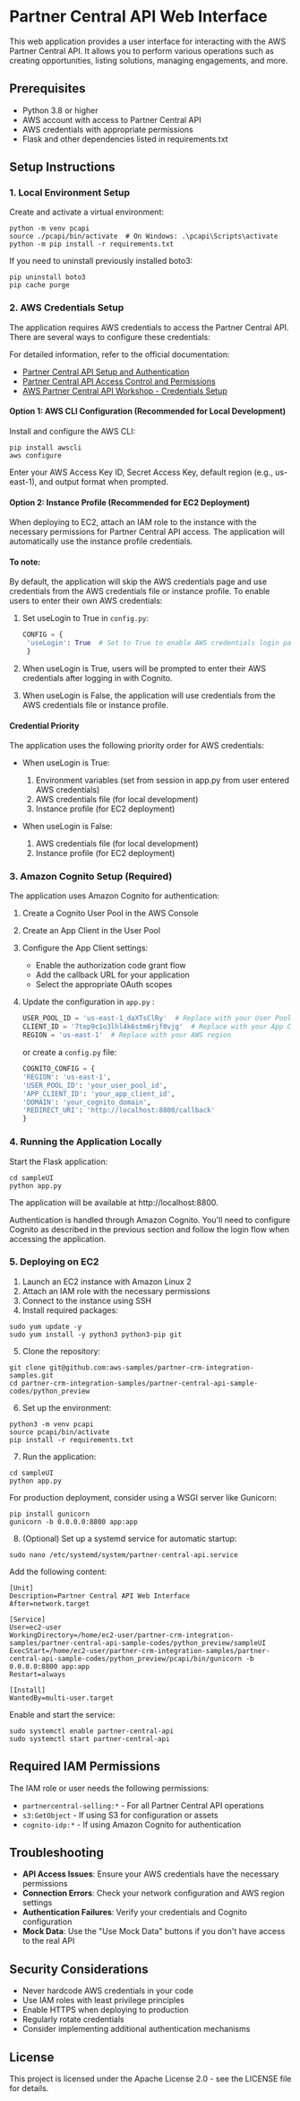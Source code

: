 # Partner Central API Web Interface

This web application provides a user interface for interacting with the AWS Partner Central API. It allows you to perform various operations such as creating opportunities, listing solutions, managing engagements, and more.

## Prerequisites

- Python 3.8 or higher
- AWS account with access to Partner Central API
- AWS credentials with appropriate permissions
- Flask and other dependencies listed in requirements.txt

## Setup Instructions

### 1. Local Environment Setup

Create and activate a virtual environment:

```shell
python -m venv pcapi
source ./pcapi/bin/activate  # On Windows: .\pcapi\Scripts\activate
python -m pip install -r requirements.txt
```

If you need to uninstall previously installed boto3:
```shell
pip uninstall boto3
pip cache purge
```

### 2. AWS Credentials Setup

The application requires AWS credentials to access the Partner Central API. There are several ways to configure these credentials:

For detailed information, refer to the official documentation:
- [Partner Central API Setup and Authentication](https://docs.aws.amazon.com/partner-central/latest/APIReference/setup-authentication.html)
- [Partner Central API Access Control and Permissions](https://docs.aws.amazon.com/partner-central/latest/APIReference/access-control.html)
- [AWS Partner Central API Workshop - Credentials Setup](https://catalog.workshops.aws/partner-central-api/en-US/prerequisites/aws-account)

#### Option 1: AWS CLI Configuration (Recommended for Local Development)

Install and configure the AWS CLI:
```shell
pip install awscli
aws configure
```

Enter your AWS Access Key ID, Secret Access Key, default region (e.g., us-east-1), and output format when prompted.

#### Option 2: Instance Profile (Recommended for EC2 Deployment)

When deploying to EC2, attach an IAM role to the instance with the necessary permissions for Partner Central API access. The application will automatically use the instance profile credentials.

#### To note: 
By default, the application will skip the AWS credentials page and use credentials from the AWS credentials file or instance profile. To enable users to enter their own AWS credentials:
1. Set useLogin to True in `config.py`:
   ```python
   CONFIG = {
    'useLogin': True  # Set to True to enable AWS credentials login page, False to skip it
    }
    ```
2. When useLogin is True, users will be prompted to enter their AWS credentials after logging in with Cognito.

3. When useLogin is False, the application will use credentials from the AWS credentials file or instance profile.

#### Credential Priority
The application uses the following priority order for AWS credentials:

- When useLogin is True:

    1. Environment variables (set from session in app.py from user entered AWS credentials)
    2. AWS credentials file (for local development)
    3. Instance profile (for EC2 deployment)

- When useLogin is False:

    1. AWS credentials file (for local development)
    2. Instance profile (for EC2 deployment)


### 3. Amazon Cognito Setup (Required)

The application uses Amazon Cognito for authentication:

1. Create a Cognito User Pool in the AWS Console
2. Create an App Client in the User Pool
3. Configure the App Client settings:
   - Enable the authorization code grant flow
   - Add the callback URL for your application
   - Select the appropriate OAuth scopes

4. Update the configuration in `app.py` :
   ```python
   USER_POOL_ID = 'us-east-1_daXTsClRy'  # Replace with your User Pool ID
   CLIENT_ID = '7tep9c1o3lhl4k6stm6rjf0vjg'  # Replace with your App Client ID
   REGION = 'us-east-1'  # Replace with your AWS region
    ```
   or create a `config.py` file:
    ```python
    COGNITO_CONFIG = {
    'REGION': 'us-east-1',
    'USER_POOL_ID': 'your_user_pool_id',
    'APP_CLIENT_ID': 'your_app_client_id',
    'DOMAIN': 'your_cognito_domain',
    'REDIRECT_URI': 'http://localhost:8800/callback'
    }
    ```

### 4. Running the Application Locally

Start the Flask application:
```shell
cd sampleUI
python app.py
```

The application will be available at http://localhost:8800. 

Authentication is handled through Amazon Cognito. You'll need to configure Cognito as described in the previous section and follow the login flow when accessing the application.

### 5. Deploying on EC2

1. Launch an EC2 instance with Amazon Linux 2
2. Attach an IAM role with the necessary permissions
3. Connect to the instance using SSH
4. Install required packages:
```shell
sudo yum update -y
sudo yum install -y python3 python3-pip git
```

5. Clone the repository:
```shell
git clone git@github.com:aws-samples/partner-crm-integration-samples.git
cd partner-crm-integration-samples/partner-central-api-sample-codes/python_preview
```

6. Set up the environment:
```shell
python3 -m venv pcapi
source pcapi/bin/activate
pip install -r requirements.txt
```

7. Run the application:
```shell
cd sampleUI
python app.py
```

For production deployment, consider using a WSGI server like Gunicorn:
```shell
pip install gunicorn
gunicorn -b 0.0.0.0:8800 app:app
```

8. (Optional) Set up a systemd service for automatic startup:
```shell
sudo nano /etc/systemd/system/partner-central-api.service
```

Add the following content:
```
[Unit]
Description=Partner Central API Web Interface
After=network.target

[Service]
User=ec2-user
WorkingDirectory=/home/ec2-user/partner-crm-integration-samples/partner-central-api-sample-codes/python_preview/sampleUI
ExecStart=/home/ec2-user/partner-crm-integration-samples/partner-central-api-sample-codes/python_preview/pcapi/bin/gunicorn -b 0.0.0.0:8800 app:app
Restart=always

[Install]
WantedBy=multi-user.target
```

Enable and start the service:
```shell
sudo systemctl enable partner-central-api
sudo systemctl start partner-central-api
```

## Required IAM Permissions

The IAM role or user needs the following permissions:
- `partnercentral-selling:*` - For all Partner Central API operations
- `s3:GetObject` - If using S3 for configuration or assets
- `cognito-idp:*` - If using Amazon Cognito for authentication

## Troubleshooting

- **API Access Issues**: Ensure your AWS credentials have the necessary permissions
- **Connection Errors**: Check your network configuration and AWS region settings
- **Authentication Failures**: Verify your credentials and Cognito configuration
- **Mock Data**: Use the "Use Mock Data" buttons if you don't have access to the real API

## Security Considerations

- Never hardcode AWS credentials in your code
- Use IAM roles with least privilege principles
- Enable HTTPS when deploying to production
- Regularly rotate credentials
- Consider implementing additional authentication mechanisms

## License

This project is licensed under the Apache License 2.0 - see the LICENSE file for details.